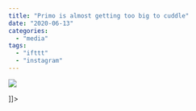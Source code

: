 ```yaml
---
title: "Primo is almost getting too big to cuddle"
date: "2020-06-13"
categories: 
  - "media"
tags: 
  - "ifttt"
  - "instagram"
---
```


![](images/Mathew-Ingram-on-Instagram-“Primo-is-almost-getting-too-big-to-cuddle”.png)

\]\]>
